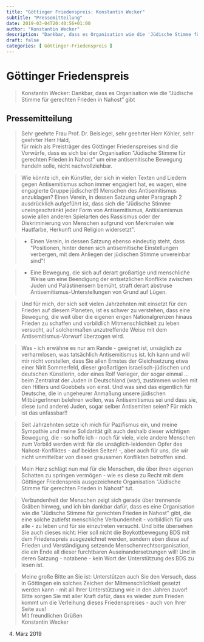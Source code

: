 ```yaml
---
title: "Göttinger Friedenspreis: Konstantin Wecker"
subtitle: "Pressemitteilung"
date: 2019-03-04T20:40:56+01:00
author: "Konstantin Wecker"
description: "Dankbar, dass es Organisation wie die 'Jüdische Stimme für gerechten Frieden in Nahost gibt. Sehr geehrte Frau Prof. Dr. Beisiegel, sehr geehrter Herr Köhler, sehr geehrter Herr Hald, für mich als Preisträger des Göttinger Friedenspreises sind die Vorwürfe, dass es sich bei der Organisation 'Jüdische Stimme für gerechten Frieden in Nahost' um eine antisemitische Bewegung handeln solle, nicht nachvollziehbar."
draft: false
categories: [ Göttinger-Friedenspreis ]
---
```



# Göttinger Friedenspreis

> Konstantin Wecker: Dankbar, dass es Organisation wie die “Jüdische Stimme für gerechten Frieden in Nahost” gibt

## Pressemitteilung

> Sehr geehrte Frau Prof. Dr. Beisiegel, sehr geehrter Herr Köhler, sehr geehrter Herr Hald, <br> für mich als Preisträger des Göttinger Friedenspreises sind die Vorwürfe, dass es sich bei der Organisation "Jüdische Stimme für gerechten Frieden in Nahost" um eine antisemitische Bewegung handeln solle, nicht nachvollziehbar.

> Wie könnte ich, ein Künstler, der sich in vielen Texten und Liedern gegen Antisemitismus schon immer engagiert hat, es wagen, eine engagierte Gruppe jüdischer(!) Menschen des Antisemitismus anzuklagen? Einen Verein, in dessen Satzung unter Paragraph 2 ausdrücklich aufgeführt ist, dass sich die "Jüdische Stimme uneingeschränkt jeder Form von Antisemitismus, Antiislamismus sowie allen anderen Spielarten des Rassismus oder der Diskriminierung von Menschen aufgrund von Merkmalen wie Hautfarbe, Herkunft und Religion widersetzt". 

> - Einen Verein, in dessen Satzung ebenso eindeutig steht, dass "Positionen, hinter denen sich antisemitische Einstellungen verbergen, mit dem Anliegen der jüdischen Stimme unvereinbar sind"!

> - Eine Bewegung, die sich auf derart großartige und menschliche Weise um eine Beendigung der entsetzlichen Konflikte zwischen Juden und Palästinensern bemüht, straft derart abstruse Antisemitismus-Unterstellungen von Grund auf Lügen. 

> Und für mich, der sich seit vielen Jahrzehnten mit einsetzt für den Frieden auf diesem Planeten, ist es schwer zu verstehen, dass eine Bewegung, die weit über die eigenen engen Nationalgrenzen hinaus Frieden zu schaffen und vorbildlich Mitmenschlichkeit zu leben versucht, auf solchermaßen unzutreffende Weise mit dem Antisemitismus-Vorwurf überzogen wird.

> Was - ich erwähne es nur am Rande - geeignet ist, unsäglich zu verharmlosen, was tatsächlich Antisemitismus ist. Ich kann und will mir nicht vorstellen, dass Sie allen Ernstes der Gleichsetzung etwa einer Nirit Sommerfeld, dieser großartigen israelisch-jüdischen und deutschen Künstlerin, oder eines Rolf Verleger, der sogar einmal … beim Zentralrat der Juden in Deutschland (war), zustimmen wollen mit den Hitlers und Goebbels von einst. Und was sind das eigentlich für Deutsche, die in ungeheurer Anmaßung unsere jüdischen MitbürgerInnen belehren wollen, was Antisemitismus sei und dass sie, diese (und andere) Juden, sogar selber Antisemiten seien? Für mich ist das unfassbar!!

> Seit Jahrzehnten setze ich mich für Pazifismus ein, und meine Sympathie und meine Solidarität gilt auch deshalb dieser wichtigen Bewegung, die - so hoffe ich - noch für viele, viele andere Menschen zum Vorbild werden wird: für die unsäglich-leidenden Opfer des Nahost-Konfliktes - auf beiden Seiten! -, aber auch für uns, die wir nicht unmittelbar von diesen grausamen Konflikten betroffen sind.

> Mein Herz schlägt nun mal für die Menschen, die über ihren eigenen Schatten zu springen vermögen - wie es diese zu Recht mit dem Göttinger Friedenspreis ausgezeichnete Organisation "Jüdische Stimme für gerechten Frieden in Nahost" tut.

> Verbundenheit der Menschen zeigt sich gerade über trennende Gräben hinweg, und ich bin dankbar dafür, dass es eine Organisation wie die "Jüdische Stimme für gerechten Frieden in Nahost" gibt, die eine solche zutiefst menschliche Verbundenheit - vorbildlich für uns alle - zu leben und für sie einzutreten versucht. Und bitte übersehen Sie auch dieses nicht: Hier soll nicht die Boykottbewegung BDS mit dem Friedenspreis ausgezeichnet werden, sondern eben diese auf Frieden und Verständigung setzende Menschenrechtsorganisation, die ein Ende all dieser furchtbaren Auseinandersetzungen will! Und in deren Satzung - notabene - kein Wort der Unterstützung des BDS zu lesen ist.

> Meine große Bitte an Sie ist: Unterstützen auch Sie den Versuch, dass in Göttingen ein solches Zeichen der Mitmenschlichkeit gesetzt werden kann - mit all Ihrer Unterstützung wie in den Jahren zuvor! Bitte sorgen Sie mit aller Kraft dafür, dass es wieder zum Frieden kommt um die Verleihung dieses Friedenspreises - auch von Ihrer Seite aus!<br>
Mit freundlichen Grüßen <br>
Konstantin Wecker<br>
4. März 2019

